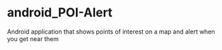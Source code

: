 # android_POI-Alert
Android application that shows points of interest on a map and alert when you get near them
